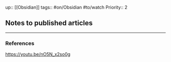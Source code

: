 up:: [[Obsidian]]
tags:: #on/Obsidian #to/watch 
Priority:: 2

## Notes to published articles



---

### References
https://youtu.be/nO5N_x2so0g